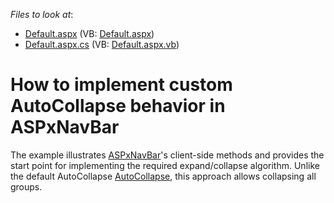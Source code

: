 <!-- default file list -->
*Files to look at*:

* [Default.aspx](./CS/Default.aspx) (VB: [Default.aspx](./VB/Default.aspx))
* [Default.aspx.cs](./CS/Default.aspx.cs) (VB: [Default.aspx.vb](./VB/Default.aspx.vb))
<!-- default file list end -->
# How to implement custom AutoCollapse behavior in ASPxNavBar


<p>The example illustrates <a href="http://documentation.devexpress.com/#AspNet/clsDevExpressWebASPxNavBarASPxNavBartopic"><u>ASPxNavBar</u></a>'s client-side methods and provides the start point for implementing the required expand/collapse algorithm. Unlike the default AutoCollapse <a href="http://documentation.devexpress.com/#AspNet/DevExpressWebASPxNavBarASPxNavBar_AutoCollapsetopic"><u>AutoCollapse</u></a>, this approach allows collapsing all groups.</p>

<br/>


